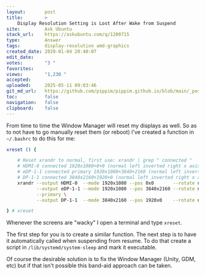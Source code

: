 ```yaml
---
layout:       post
title:        >
    Display Resolution Setting is Lost After Wake from Suspend
site:         Ask Ubuntu
stack_url:    https://askubuntu.com/q/1200715
type:         Answer
tags:         display-resolution amd-graphics
created_date: 2020-01-04 20:40:07
edit_date:    
votes:        "3 "
favorites:    
views:        "1,230 "
accepted:     
uploaded:     2025-05-11 09:03:46
git_md_url:   https://github.com/pippim/pippim.github.io/blob/main/_posts/2020/2020-01-04-Display-Resolution-Setting-is-Lost-After-Wake-from-Suspend.md
toc:          false
navigation:   false
clipboard:    false
---
```


From time to time the Window Manager will reset my displays as well. So as to not have to go manually reset them (or reboot) I've created a function in `~/.bashrc` to do this for me:



``` bash
xreset () {

    # Reset xrandr to normal, first use: xrandr | grep " connected "
    # HDMI-0 connected 1920x1080+0+0 (normal left inverted right x axis y axis) 1107mm x 623mm
    # eDP-1-1 connected primary 1920x1080+3840+2160 (normal left inverted right x axis y axis) 382mm x 215mm
    # DP-1-1 connected 3840x2160+1920+0 (normal left inverted right x axis y axis) 1600mm x 900mm
    xrandr --output HDMI-0  --mode 1920x1080 --pos 0x0       --rotate normal \
           --output eDP-1-1 --mode 1920x1080 --pos 3840x2160 --rotate normal \
           --primary \
           --output DP-1-1  --mode 3840x2160 --pos 1920x0    --rotate normal

} # xreset

```

Whenever the screens are "wacky" I open a terminal and type `xreset`.

The first step for you is to create a similar function. The next step is to have it automatically called when suspending from resume. To do that create a script in `/lib/systemd/system-sleep` and mark it executable.

Of course the desirable solution is to fix the Window Manager (Unity, GDM, etc) but if that isn't possible this band-aid approach can be taken.
